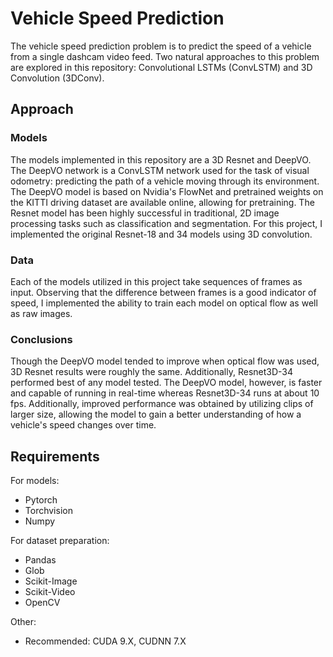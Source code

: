 # Vehicle Speed Prediction
The vehicle speed prediction problem is to predict the speed of a vehicle from a single dashcam video feed. Two natural approaches to this problem are explored in this repository: Convolutional LSTMs (ConvLSTM) and 3D Convolution (3DConv).

## Approach
### Models
The models implemented in this repository are a 3D Resnet and DeepVO. The DeepVO network is a ConvLSTM network used for the task of visual odometry: predicting the path of a vehicle moving through its environment. The DeepVO model is based on Nvidia's FlowNet and pretrained weights on the KITTI driving dataset are available online, allowing for pretraining. The Resnet model has been highly successful in traditional, 2D image processing tasks such as classification and segmentation. For this project, I implemented the original Resnet-18 and 34 models using 3D convolution.

### Data
Each of the models utilized in this project take sequences of frames as input. Observing that the difference between frames is a good indicator of speed, I implemented the ability to train each model on optical flow as well as raw images.

### Conclusions
Though the DeepVO model tended to improve when optical flow was used, 3D Resnet results were roughly the same. Additionally, Resnet3D-34 performed best of any model tested. The DeepVO model, however, is faster and capable of running in real-time whereas Resnet3D-34 runs at about 10 fps. Additionally, improved performance was obtained by utilizing clips of larger size, allowing the model to gain a better understanding of how a vehicle's speed changes over time.

## Requirements
For models:
* Pytorch
* Torchvision
* Numpy

For dataset preparation:
* Pandas
* Glob
* Scikit-Image
* Scikit-Video
* OpenCV

Other:
* Recommended: CUDA 9.X, CUDNN 7.X
